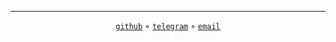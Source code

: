 
---


<center>

[`github`](https://github.com/sanix-darker "Where i sleep in term of projects.")
◦ [`telegram`](https://t.me/sanixdarker "You can Conctact me here anytime.")
◦ [`email`](mailto:s4nixdk@gmail.com?subject=Hello%20there "You can email me anytime.")

</center>
            </div>
        <br/>
        <script>
            document.addEventListener('DOMContentLoaded', function() {
                document.getElementById("blog-list").style.setProperty("--total-items", `${document.querySelectorAll("h3").length}`);
                const searchInput = document.getElementById('search-input');
                const blogItems = document.querySelectorAll('.blog-item, article');

                if (!searchInput) return;

                searchInput.addEventListener('input', function() {
                    const searchTerm = this.value.toLowerCase().trim();

                    blogItems.forEach(function(item) {
                        const title = item.querySelector('h1, h2, h3, .blog-title');
                        const content = item.querySelector('p, .blog-excerpt, .content');
                        const tags = item.querySelectorAll('.tag, .tags span');

                        let searchableText = '';

                        // Add title text
                        if (title) {
                            searchableText += title.textContent.toLowerCase() + ' ';
                        }

                        // Add content text
                        if (content) {
                            searchableText += content.textContent.toLowerCase() + ' ';
                        }

                        // Add tags text
                        tags.forEach(function(tag) {
                            searchableText += tag.textContent.toLowerCase() + ' ';
                        });

                        // Show/hide based on search
                        if (searchTerm === '' || searchableText.includes(searchTerm)) {
                            item.style.display = 'block';
                            item.style.opacity = '1';
                        } else {
                            item.style.display = 'none';
                            item.style.opacity = '0';
                        }
                    });

                    // Show "no results" message if needed
                    const visibleItems = Array.from(blogItems).filter(item =>
                        item.style.display !== 'none'
                    );

                    let noResultsMsg = document.getElementById('no-results');
                    if (visibleItems.length === 0 && searchTerm !== '') {
                        if (!noResultsMsg) {
                            noResultsMsg = document.createElement('div');
                            noResultsMsg.id = 'no-results';
                            noResultsMsg.className = 'no-results';
                            noResultsMsg.innerHTML = '<p>// no posts found matching your search</p>';

                            const blogContainer = document.querySelector('.blog-list, .blog-posts, main');
                            if (blogContainer) {
                                blogContainer.appendChild(noResultsMsg);
                            }
                        }
                        noResultsMsg.style.display = 'block';
                    } else if (noResultsMsg) {
                        noResultsMsg.style.display = 'none';
                    }
                });
            });
        </script>
    </body>
</html>
